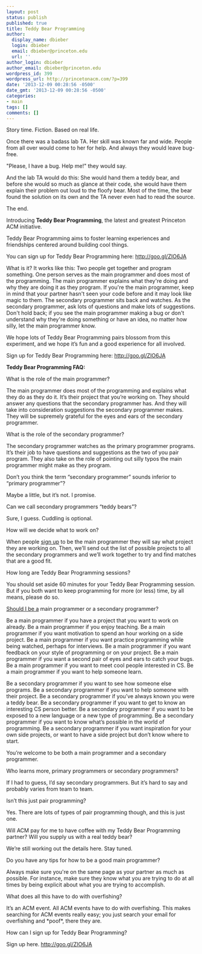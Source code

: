 ```yaml
---
layout: post
status: publish
published: true
title: Teddy Bear Programming
author:
  display_name: dbieber
  login: dbieber
  email: dbieber@princeton.edu
  url: ''
author_login: dbieber
author_email: dbieber@princeton.edu
wordpress_id: 399
wordpress_url: http://princetonacm.com/?p=399
date: '2013-12-09 00:28:56 -0500'
date_gmt: '2013-12-09 00:28:56 -0500'
categories:
- main
tags: []
comments: []
---
```

<p dir="ltr">Story time. Fiction. Based on real life.</p>
<p dir="ltr">Once there was a badass lab TA. Her skill was known far and wide. People from all over would come to her for help. And always they would leave bug-free.</p>
<p dir="ltr">"Please, I have a bug. Help me!" they would say.</p>
<p dir="ltr">And the lab TA would do this: She would hand them a teddy bear, and before she would so much as glance at their code, she would have them explain their problem out loud to the floofy bear. Most of the time, the bear found the solution on its own and the TA never even had to read the source.</p>
<p dir="ltr">The end.</p>
<p dir="ltr">
<p dir="ltr">Introducing <strong>Teddy Bear Programming</strong>, the latest and greatest Princeton ACM initiative.</p>
<p dir="ltr">Teddy Bear Programming aims to foster learning experiences and friendships centered around building cool things.</p>
<p dir="ltr">You can sign up for Teddy Bear Programming here: <a href="http://goo.gl/ZIO6JA" target="_blank">http://goo.gl/ZIO6JA</a></p>
<p dir="ltr">
<p dir="ltr">What is it? It works like this: Two people get together and program something. One person serves as the main programmer and does most of the programming. The main programmer explains what they're doing and why they are doing it as they program. If you're the main programmer, keep in mind that your partner hasn't seen your code before and it may look like magic to them. The secondary programmer sits back and watches. As the secondary programmer, ask lots of questions and make lots of suggestions. Don't hold back; if you see the main programmer making a bug or don't understand why they're doing something or have an idea, no matter how silly, let the main programmer know.</p>
<p dir="ltr">We hope lots of Teddy Bear Programming pairs blossom from this experiment, and we hope it’s fun and a good experience for all involved.</p>
<p dir="ltr">Sign up for Teddy Bear Programming here: <a href="http://goo.gl/ZIO6JA" target="_blank">http://goo.gl/ZIO6JA</a></p>
<p dir="ltr">
<p dir="ltr"><strong>Teddy Bear Programming FAQ:</strong></p>
<p dir="ltr">
<p dir="ltr">What is the role of the main programmer?</p>
<p dir="ltr">The main programmer does most of the programming and explains what they do as they do it. It’s their project that you’re working on. They should answer any questions that the secondary programmer has. And they will take into consideration suggestions the secondary programmer makes. They will be supremely grateful for the eyes and ears of the secondary programmer.</p>
<p dir="ltr">
<p dir="ltr">What is the role of the secondary programmer?</p>
<p dir="ltr">The secondary programmer watches as the primary programmer programs. It’s their job to have questions and suggestions as the two of you pair program. They also take on the role of pointing out silly typos the main programmer might make as they program.</p>
<p dir="ltr">
<p dir="ltr">Don’t you think the term “secondary programmer” sounds inferior to “primary programmer”?</p>
<p dir="ltr">Maybe a little, but it’s not. I promise.</p>
<p dir="ltr">
<p dir="ltr">Can we call secondary programmers “teddy bears”?</p>
<p dir="ltr">Sure, I guess. Cuddling is optional.</p>
<p dir="ltr">
<p dir="ltr">How will we decide what to work on?</p>
<p dir="ltr">When people <a href="http://goo.gl/ZIO6JA" target="_blank">sign up</a> to be the main programmer they will say what project they are working on. Then, we’ll send out the list of possible projects to all the secondary programmers and we’ll work together to try and find matches that are a good fit.</p>
<p dir="ltr">
<p dir="ltr">How long are Teddy Bear Programming sessions?</p>
<p dir="ltr">You should set aside 60 minutes for your Teddy Bear Programming session. But if you both want to keep programming for more (or less) time, by all means, please do so.</p>
<p dir="ltr">
<p dir="ltr"><a href="https://docs.google.com/forms/d/1LNuXgMR072OE7hWghJm3fLK1sBxzUvGgqmtT3rnSpt0/viewform" target="_blank">Should I be a</a> main programmer or a secondary programmer?</p>
<p dir="ltr">Be a main programmer if you have a project that you want to work on already. Be a main programmer if you enjoy teaching. Be a main programmer if you want motivation to spend an hour working on a side project. Be a main programmer if you want practice programming while being watched, perhaps for interviews. Be a main programmer if you want feedback on your style of programming or on your project. Be a main programmer if you want a second pair of eyes and ears to catch your bugs. Be a main programmer if you want to meet cool people interested in CS. Be a main programmer if you want to help someone learn.</p>
<p dir="ltr">
<p dir="ltr">Be a secondary programmer if you want to see how someone else programs. Be a secondary programmer if you want to help someone with their project. Be a secondary programmer if you’ve always known you were a teddy bear. Be a secondary programmer if you want to get to know an interesting CS person better. Be a secondary programmer if you want to be exposed to a new language or a new type of programming. Be a secondary programmer if you want to know what’s possible in the world of programming. Be a secondary programmer if you want inspiration for your own side projects, or want to have a side project but don’t know where to start.</p>
<p dir="ltr">
<p dir="ltr">You’re welcome to be both a main programmer and a secondary programmer.</p>
<p dir="ltr">
<p dir="ltr">Who learns more, primary programmers or secondary programmers?</p>
<p dir="ltr">If I had to guess, I’d say secondary programmers. But it’s hard to say and probably varies from team to team.</p>
<p dir="ltr">
<p dir="ltr">Isn’t this just pair programming?</p>
<p dir="ltr">Yes. There are lots of types of pair programming though, and this is just one.</p>
<p dir="ltr">
<p dir="ltr">Will ACM pay for me to have coffee with my Teddy Bear Programming partner? Will you supply us with a real teddy bear?</p>
<p dir="ltr">We’re still working out the details here. Stay tuned.</p>
<p dir="ltr">
<p dir="ltr">Do you have any tips for how to be a good main programmer?</p>
<p>Always make sure you're on the same page as your partner as much as possible. For instance, make sure they know what you are trying to do at all times by being explicit about what you are trying to accomplish.</p>
<div></div>
<p dir="ltr">What does all this have to do with overfishing?</p>
<p dir="ltr">It’s an ACM event. All ACM events have to do with overfishing. This makes searching for ACM events really easy; you just search your email for overfishing and *poof*, there they are.</p>
<p dir="ltr">
<p dir="ltr">How can I sign up for Teddy Bear Programming?</p>
<div>Sign up here. <a href="http://goo.gl/ZIO6JA" target="_blank">http://goo.gl/ZIO6JA</a></div>
